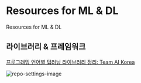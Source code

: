 # Resources for ML & DL

Resources for ML & DL

## 라이브러리 & 프레임워크

[프로그래밍 언어별 딥러닝 라이브러리 정리: Team AI Korea](https://aikorea.org/blog/dl-libraries/)

![repo-settings-image](https://raw.githubusercontent.com/aikorea/aikorea.github.io/9d063d4221aaf88a7d64c71340f3962bdd6f31ef/images/DL_lib_vote.PNG)

